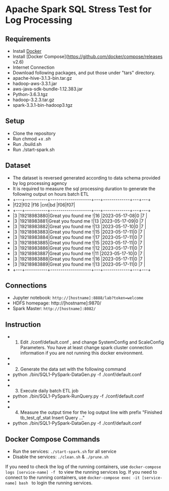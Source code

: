 # Apache Spark SQL Stress Test for Log Processing

## Requirements 
* Install [Docker](https://www.docker.com/products/docker-desktop)
* Install [Docker Compose](https://github.com/docker/compose/releases v2.6) 
* Internet Connection
* Download following packages, and put those under "tars" directory.
*   apache-hive-3.1.3-bin.tar.gz     
*   hadoop-aws-3.3.1.jar               
*   aws-java-sdk-bundle-1.12.383.jar 
*   Python-3.6.3.tgz
*   hadoop-3.2.3.tar.gz              
*   spark-3.3.1-bin-hadoop3.tgz

## Setup 
* Clone the repository
* Run chmod +x *.sh* 
* Run ./build.sh
* Run ./start-spark.sh

## Dataset
* The dataset is reversed generated according to data schema provided by log processing agency
* It is required to measure the sql processing duration to generate the following output on hours batch ETL
* +---+-----------+--------------------+---+-------------+---+---+
* |f22|f02        |f16                 |cnt|bd           |f06|f07|
* +---+-----------+--------------------+---+-------------+---+---+
* |3  |19218983880|Great you found me !|16 |2023-05-17-08|0  |7  |
* |3  |19218983881|Great you found me !|13 |2023-05-17-09|0  |7  |
* |3  |19218983882|Great you found me !|13 |2023-05-17-10|0  |7  |
* |3  |19218983883|Great you found me !|15 |2023-05-17-11|0  |7  |
* |3  |19218983884|Great you found me !|17 |2023-05-17-11|0  |7  |
* |3  |19218983885|Great you found me !|15 |2023-05-17-11|0  |7  |
* |3  |19218983886|Great you found me !|12 |2023-05-17-11|0  |7  |
* |3  |19218983887|Great you found me !|11 |2023-05-17-10|0  |7  |
* |3  |19218983888|Great you found me !|16 |2023-05-17-11|0  |7  |
* |3  |19218983889|Great you found me !|13 |2023-05-17-11|0  |7  |
* +---+-----------+--------------------+---+-------------+---+---+

## Connections
* Jupyter notebook: `http://[hostname]:8888/lab?token=welcome `
* HDFS homepage: http://[hostname]:9870/
* Spark Master: `http://[hostname]:8082/ `

## Instruction
* 1. Edit ./conf/default.conf , and change SystemConfig and ScaleConfig Parameters. You have at least change spark cluster connection information if you are not running this docker environment.
* 
* 2. Generate the data set with the following command
* python ./bin/SQL1-PySpark-DataGen.py -f ./conf/default.conf 
* 
* 3. Execute daily batch ETL job
* python ./bin/SQL1-PySpark-RunQuery.py -f ./conf/default.conf 
* 
* 4. Measure the output time for the log output line with prefix "Finished tb_test_qf_stat Insert Query ..."
* python ./bin/SQL1-PySpark-DataGen.py -f ./conf/default.conf 


## Docker Compose Commands
* Run the services: `./start-spark.sh` for all service
* Disable the services: `./clean.sh` & `./prune.sh`

If you need to check the log of the running containers, use `docker-compose logs [service-name] -f ` to view the running services log.
If you need to connect to the running containers, use `docker-compose exec -it [service-name] bash ` to login the running services.

